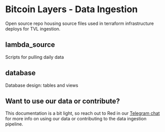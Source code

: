 # Bitcoin Layers - Data Ingestion

Open source repo housing source files used in terraform infrastructure deploys for TVL ingestion.

## lambda_source

Scripts for pulling daily data

## database

Database design: tables and views

## Want to use our data or contribute?

This documentation is a bit light, so reach out to Red in our [Telegram chat](https://t.me/+8rv-1I2gkmQ4ZmJh) for more info on using our data or contributing to the data ingestion pipeline.
